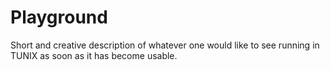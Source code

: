 Playground
==========

Short and creative description of whatever one would like to see
running in TUNIX as soon as it has become usable.
